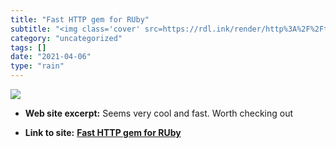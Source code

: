 ```yaml
---
title: "Fast HTTP gem for RUby"
subtitle: "<img class='cover' src=https://rdl.ink/render/http%3A%2F%2Ftyphoeus.github.com>"
category: "uncategorized"
tags: []
date: "2021-04-06"
type: "rain"
---
```

<img class="cover" src=https://rdl.ink/render/http%3A%2F%2Ftyphoeus.github.com>



* **Web site excerpt:** Seems very cool and fast. Worth checking out

* **Link to site:** **[Fast HTTP gem for RUby](http://typhoeus.github.com)**